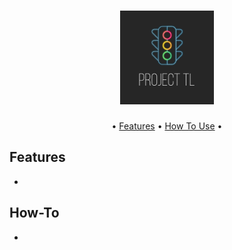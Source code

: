 <h1 align="center">
  <a href="https://github.com/Shio7/Keter"><img src="https://raw.githubusercontent.com/dimolto312/Traffic-Light/master/assets/Project%20TL.png" alt="Project TL" height="150px"></a>
  <br>
</h1>

<p align="center">
• <a href="#features">Features</a> •
<a href="#how-to-use">How To Use</a> •
</p>

## Features 
- 

## How-To
- 
